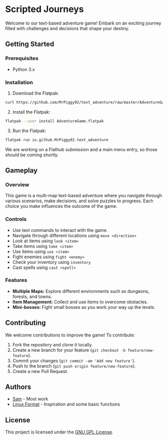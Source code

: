 # Scripted Journeys

Welcome to our text-based adventure game! Embark on an exciting journey filled with challenges and decisions that shape your destiny.

## Getting Started

### Prerequisites
- Python 3.x

### Installation
1. Download the Flatpak:
```bash
curl https://github.com/MrPiggy92/text_adventure/raw/master/AdventureGame.flatpak
```
2. Install the Flatpak:
```bash
flatpak --user install AdventureGame.flatpak
```
3. Run the Flatpak:
```bash
flatpak run io.github.MrPiggy92.text_adventure
```
We are working on a Flathub submission and a main menu entry, so those should be coming shortly.


## Gameplay

### Overview
This game is a multi-map text-based adventure where you navigate through various scenarios, make decisions, and solve puzzles to progress. Each choice you make influences the outcome of the game.

### Controls
- Use text commands to interact with the game.
- Navigate through different locations using `move <direction>`
- Look at items using `look <item>`
- Take items using `take <item>`
- Use items using `use <item>`
- Fight enemies using `fight <enemy>`
- Check your inventory using `inventory`
- Cast spells using `cast <spell>`

### Features
- **Multiple Maps:** Explore different environments such as dungeons, forests, and towns.
- **Item Management:** Collect and use items to overcome obstacles.
- **Mini-bosses:** Fight small bosses as you work your way up the levels.

## Contributing

We welcome contributions to improve the game! To contribute:
1. Fork the repository and clone it locally.
2. Create a new branch for your feature (`git checkout -b feature/new-feature`).
3. Commit your changes (`git commit -am 'Add new feature'`).
4. Push to the branch (`git push origin feature/new-feature`).
5. Create a new Pull Request.

## Authors

- [Sam](https://github.com/Mr-Piggy) - Most work
- [Linux Format](https://linuxformat.com) - Inspiration and some basic functions

## License

This project is licensed under the [GNU GPL License](LICENSE).
